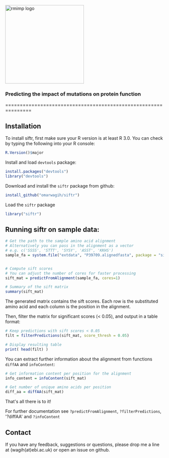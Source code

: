 <img src="https://cdn.rawgit.com/omarwagih/siftr/master/inst/extdata/images/siftr-logo-flat.svg" alt="rmimp logo" width="250px"><br>
<h3>Predicting the impact of mutations on protein function</h3>
===============================================================

## Installation

To install siftr, first make sure your R version is at least R 3.0. You can check by typing the following into your R console:

```r
R.Version()$major
```

Install and load `devtools` package:

```r
install.packages("devtools")
library("devtools")
```

Download and install the `siftr` package from github:

```r
install_github("omarwagih/siftr")
```

Load the `siftr` package

```r
library("siftr")
```

## Running siftr on sample data:

```r
# Get the path to the sample amino acid alignment
# Alternatively you can pass in the alignment as a vector
# e.g. c('SSSS', 'STTT', 'SYSY', 'ASST', 'KKHS')
sample_fa = system.file("extdata", "P39709.alignedfasta", package = "siftr")


# Compute sift scores
# You can adjust the number of cores for faster processing
sift_mat = predictFromAlignment(sample_fa, cores=1)

# Summary of the sift matrix
summary(sift_mat)
```

The generated matrix contains the sift scores. Each row is the substituted amino acid and each column is the position in the alignment. 

Then, filter the matrix for significant scores (< 0.05), and output in a table format:

```r
# Keep predictions with sift scores < 0.05 
filt = filterPredictions(sift_mat, score_thresh = 0.05)

# Display resulting table
print( head(filt) )
```

You can extract further information about the alignment from functions `diffAA` and `infoContent`:

```r
# Get information content per position for the alignment
info_content = infoContent(sift_mat)

# Get number of unique amino acids per position
diff_aa = diffAA(sift_mat)
```


That's all there is to it!

For further documentation see `?predictFromAlignment`, `?filterPredictions`, '?diffAA' and `?infoContent`


## Contact
If you have any feedback, suggestions or questions, please drop me a line at (wagih(at)ebi.ac.uk) or open an issue on github.